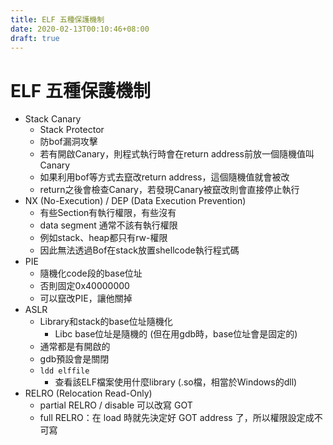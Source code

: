 ```yaml
---
title: ELF 五種保護機制
date: 2020-02-13T00:10:46+08:00
draft: true
---
```


# ELF 五種保護機制

* Stack Canary
    * Stack Protector
    * 防bof漏洞攻擊
    * 若有開啟Canary，則程式執行時會在return address前放一個隨機值叫Canary
    * 如果利用bof等方式去竄改return address，這個隨機值就會被改
    * return之後會檢查Canary，若發現Canary被竄改則會直接停止執行
* NX (No-Execution) / DEP (Data Execution Prevention)
    * 有些Section有執行權限，有些沒有
    * data segment 通常不該有執行權限
    * 例如stack、heap都只有rw-權限
    * 因此無法透過Bof在stack放置shellcode執行程式碼
* PIE
    * 隨機化code段的base位址
    * 否則固定0x40000000
    * 可以竄改PIE，讓他關掉
* ASLR
    * Library和stack的base位址隨機化
        * Libc base位址是隨機的 (但在用gdb時，base位址會是固定的)
    * 通常都是有開啟的
    * gdb預設會是關閉
    * `ldd elffile`
        * 查看該ELF檔案使用什麼library (.so檔，相當於Windows的dll)
* RELRO (Relocation Read-Only)
    * partial RELRO / disable 可以改寫 GOT
    * full RELRO：在 load 時就先決定好 GOT address 了，所以權限設定成不可寫
